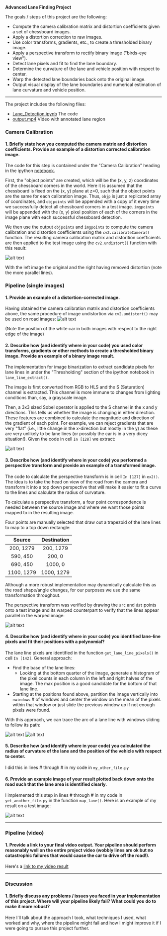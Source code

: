 **Advanced Lane Finding Project**

The goals / steps of this project are the following:

* Compute the camera calibration matrix and distortion coefficients given a set of chessboard images.
* Apply a distortion correction to raw images.
* Use color transforms, gradients, etc., to create a thresholded binary image.
* Apply a perspective transform to rectify binary image ("birds-eye view").
* Detect lane pixels and fit to find the lane boundary.
* Determine the curvature of the lane and vehicle position with respect to center.
* Warp the detected lane boundaries back onto the original image.
* Output visual display of the lane boundaries and numerical estimation of lane curvature and vehicle position.

[//]: # (Image References)

[image1]: ./output_images/calibration.png "Undistorted"
[image2]: ./output_images/undistored_image.png "Road Transformed"
[image3]: ./output_images/binary_image.png "Binary Example"
[image4]: ./output_images/perspective.png "Warp Example"
[image5]: ./output_images/top_down_extract.png "Top Down Extract"
[image6]: ./output_images/traced_path.png "Traced Path"
[image7]: ./examples/example_output.jpg "Output"
[video1]: ./project_video.mp4 "Video"

----------------------

The project includes the following files:
* [Lane_Detection.ipynb](https://github.com/spillow/CarND-Advanced-Lane-Lines/blob/master/Lane_Detection.ipynb) The code
* [output.mp4](https://github.com/spillow/CarND-Advanced-Lane-Lines/blob/master/output.mp4) Video with annotated lane region

### Camera Calibration

#### 1. Briefly state how you computed the camera matrix and distortion coefficients. Provide an example of a distortion corrected calibration image.

The code for this step is contained under the "Camera Calibration" heading in the ipython [notebook](https://github.com/spillow/CarND-Advanced-Lane-Lines/blob/master/Lane_Detection.ipynb).

First, the "object points" are created, which will be the (x, y, z) coordinates of the chessboard corners in the world. Here it is assumed that the chessboard is fixed on the (x, y) plane at z=0, such that the object points are the same for each calibration image.  Thus, `objp` is just a replicated array of coordinates, and `objpoints` will be appended with a copy of it every time we successfully detect all chessboard corners in a test image.  `imgpoints` will be appended with the (x, y) pixel position of each of the corners in the image plane with each successful chessboard detection.

We then use the output `objpoints` and `imgpoints` to compute the camera calibration and distortion coefficients using the `cv2.calibrateCamera()` function.  The resulting camera calibration matrix and distorition coefficients are then applied to the test image using the `cv2.undistort()` function with this result:

![alt text][image1]

With the left image the original and the right having removed distortion (note the more parallel lines).

### Pipeline (single images)

#### 1. Provide an example of a distortion-corrected image.

Having obtained the camera calibration matrix and distortion coefficients above, the same procedure of image undistortion via `cv2.undistort()` may be used on road images:
![alt text][image2]

(Note the position of the white car in both images with respect to the right edge of the image)

#### 2. Describe how (and identify where in your code) you used color transforms, gradients or other methods to create a thresholded binary image.  Provide an example of a binary image result.

The implementation for image binarization to extract candidate pixels for lane lines in under the "Thresholding" section of the ipython notebook in `lane_line_extract()`.

The image is first converted from RGB to HLS and the S (Saturation) channel is extracted.  This channel is more immune to changes from lighting conditions than, say, a grayscale image.

Then, a 3x3 sized Sobel operator is applied to the S channel in the x and y directions.  This tells us whether the image is changing in either direction.  These features are combined
to calculate the magnitude and direction of the gradient of each point.  For example, we can reject gradients that are very "flat" (i.e., little change in the x-direction but mostly in the y) as these are very unlikely to be lane lines (or possibly the car is in a very dicey situation!).  Given the code in cell `In [128]` we extract:

![alt text][image3]

#### 3. Describe how (and identify where in your code) you performed a perspective transform and provide an example of a transformed image.

The code to calculate the perspective transform is in cell `In [127]` in `ex2()`.  The idea is to take the head on view of the road from the camera and transform it into a
top down perspective that will make it easier to fit a curve to the lines and calculate the radius of curvature.

To calculate a perspective transform, a four point correspondence is needed between the source image and where we want those points mapped to in the resulting image.

Four points are manually selected that draw out a trapezoid of the lane lines to map to a top down rectangle:

| Source        | Destination   |
|:-------------:|:-------------:|
| 200, 1279     | 200, 1279     |
| 590, 450      | 200, 0        |
| 690, 450      | 1000, 0       |
| 1100, 1279    | 1000, 1279    |

Although a more robust implementation may dynamically calculate this as the road shape/angle changes, for our purposes we use the same transformation throughout.

The perspective transform was verified by drawing the `src` and `dst` points onto a test image and its warped counterpart to verify that the lines appear parallel in the warped image:

![alt text][image4]

#### 4. Describe how (and identify where in your code) you identified lane-line pixels and fit their positions with a polynomial?

The lane line pixels are identified in the function `get_lane_line_pixels()` in cell `In [142]`.  General approach:

* Find the base of the lane lines:
  - Looking at the bottom quarter of the image, generate a histogram of the pixel counts in each column in the left and right halves of the image.  The max position is a good candidate for the bottom of that lane line.
* Starting at the positions found above, partition the image vertically into `nwindows` # of windows and center the window on the mean of the pixels within that window or just slide the
  previous window up if not enough pixels were found.

With this approach, we can trace the arc of a lane line with windows sliding to follow its path:

![alt text][image5]
![alt text][image6]

#### 5. Describe how (and identify where in your code) you calculated the radius of curvature of the lane and the position of the vehicle with respect to center.

I did this in lines # through # in my code in `my_other_file.py`

#### 6. Provide an example image of your result plotted back down onto the road such that the lane area is identified clearly.

I implemented this step in lines # through # in my code in `yet_another_file.py` in the function `map_lane()`.  Here is an example of my result on a test image:

![alt text][image7]

---

### Pipeline (video)

#### 1. Provide a link to your final video output.  Your pipeline should perform reasonably well on the entire project video (wobbly lines are ok but no catastrophic failures that would cause the car to drive off the road!).

Here's a [link to my video result](./project_video.mp4)

---

### Discussion

#### 1. Briefly discuss any problems / issues you faced in your implementation of this project.  Where will your pipeline likely fail?  What could you do to make it more robust?

Here I'll talk about the approach I took, what techniques I used, what worked and why, where the pipeline might fail and how I might improve it if I were going to pursue this project further.
